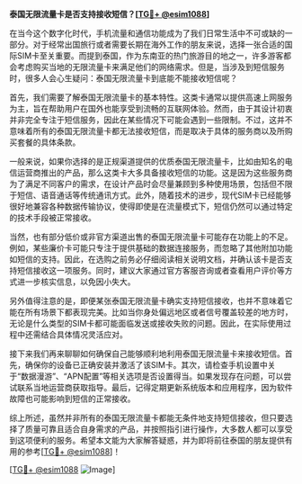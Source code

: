 **泰国无限流量卡是否支持接收短信？[[TG💪+ @esim1088](https://t.me/s/esim1088)]**

在当今这个数字化时代，手机流量和通信功能成为了我们日常生活中不可或缺的一部分。对于经常出国旅行或者需要长期在海外工作的朋友来说，选择一张合适的国际SIM卡至关重要。而提到泰国，作为东南亚的热门旅游目的地之一，许多游客都会考虑购买当地的无限流量卡来满足他们的网络需求。但是，当涉及到短信服务时，很多人会心生疑问：泰国无限流量卡到底能不能接收短信呢？

首先，我们需要了解泰国无限流量卡的基本特性。这类卡通常以提供高速上网服务为主，旨在帮助用户在国外也能享受到流畅的互联网体验。然而，由于其设计初衷并非完全专注于短信服务，因此在某些情况下可能会遇到一些限制。不过，这并不意味着所有的泰国无限流量卡都无法接收短信，而是取决于具体的服务商以及所购买套餐的具体条款。

一般来说，如果你选择的是正规渠道提供的优质泰国无限流量卡，比如由知名的电信运营商推出的产品，那么这类卡大多具备接收短信的功能。这是因为这些服务商为了满足不同客户的需求，在设计产品时会尽量兼顾到多种使用场景，包括但不限于短信、语音通话等传统通讯方式。此外，随着技术的进步，现代SIM卡已经能够很好地兼容各种数据传输协议，使得即使是在流量模式下，短信仍然可以通过特定的技术手段被正常接收。

当然，也有部分低价或非官方渠道出售的泰国无限流量卡可能存在功能上的不足。例如，某些廉价卡可能只专注于提供基础的数据连接服务，而忽略了其他附加功能如短信的支持。因此，在选购之前务必仔细阅读相关说明文档，并确认该卡是否支持短信接收这一项服务。同时，建议大家通过官方客服咨询或者查看用户评价等方式进一步核实信息，以免因小失大。

另外值得注意的是，即便某张泰国无限流量卡确实支持短信接收，也并不意味着它能在所有场景下都表现完美。比如当你身处偏远地区或者信号覆盖较差的地方时，无论是什么类型的SIM卡都可能面临发送或接收失败的问题。因此，在实际使用过程中还需结合具体情况灵活应对。

接下来我们再来聊聊如何确保自己能够顺利地利用泰国无限流量卡来接收短信。首先，确保你的设备已正确安装并激活了该SIM卡。其次，请检查手机设置中关于“数据漫游”、“APN配置”等相关选项是否设置得当。如果发现存在问题，可以尝试联系当地运营商获取指导。最后，记得定期更新系统版本和应用程序，因为软件故障也可能影响到短信的正常接收。

综上所述，虽然并非所有的泰国无限流量卡都能无条件地支持短信接收，但只要选择了质量可靠且适合自身需求的产品，并按照指引进行操作，大多数人都可以享受到这项便利的服务。希望本文能为大家解答疑惑，并为即将前往泰国的朋友提供有用的参考[[TG💪+ @esim1088](https://t.me/s/esim1088)]！

[[TG💪+ @esim1088](https://t.me/s/esim1088) ![Image](https://i.postimg.cc/4NQfJmqS/Snipaste-2025-05-13-00-14-12.png)]